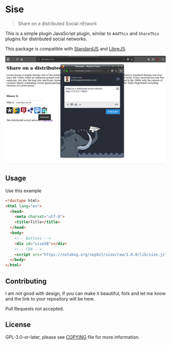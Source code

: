 # Sise

> Share on a dIstributed Social nEtwork

This is a simple plugin JavaScript plugin, similar to ``AddThis`` and ``ShareThis`` plugins for distributed social networks.

This package is compatible with [StandardJS](https://standardjs.com/) and [LibreJS](https://www.gnu.org/software/librejs).


![Screenshot](assets/images/screenshot.png)

## Usage

Use this example

``` html
<!doctype html>
<html lang="en">
  <head>
    <meta charset="utf-8">
    <title>Title</title>
  </head>
  <body>
    <!-- Buttons -->
    <div id="siseSB"></div>
    <!-- CDN -->
    <script src="https://notabug.org/sepbit/sise/raw/1.0.0/lib/sise.js"></script>
  </body>
</html>
```

## Contributing

I am not good with design, if you can make it beautiful, fork and let me know and the link to your repository will be here.

Pull Requests not accepted.

## License

GPL-3.0-or-later, please see [COPYING](COPYING) file for more information.
